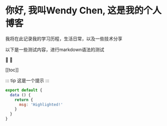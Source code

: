 # 你好, 我叫Wendy Chen, 这是我的个人博客

我将在此记录我的学习历程，生活日常，以及一些技术分享

以下是一些测试内容，进行markdown语法的测试

:tada: :100:

[[toc]]

::: tip 
这是一个提示
:::

``` js {4}
export default {
  data () {
    return {
      msg: 'Highlighted!'
    }
  }
}
```

